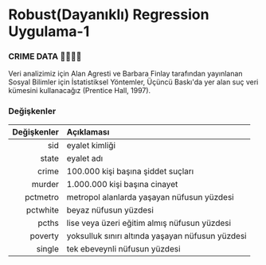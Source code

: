 # Robust(Dayanıklı) Regression Uygulama-1
### CRIME DATA 👮🏻‍♀️🚓

Veri analizimiz için Alan Agresti ve Barbara Finlay tarafından yayınlanan Sosyal Bilimler için İstatistiksel Yöntemler, Üçüncü Baskı'da yer alan suç veri kümesini kullanacağız (Prentice Hall, 1997). 

### Değişkenler

| Değişkenler|Açıklaması| 
|------:|:-----|
|  sid |  eyalet kimliği |  
|  state |   eyalet adı |  
|    crime |    100.000 kişi başına şiddet suçları |  
|   murder |  1.000.000 kişi başına cinayet  |  
|  pctmetro|   metropol alanlarda yaşayan nüfusun yüzdesi  |  
|   pctwhite |  beyaz nüfusun yüzdesi  | 
|  pcths |  lise veya üzeri eğitim almış nüfusun yüzdesi  |  
|  poverty |  yoksulluk sınırı altında yaşayan nüfusun yüzdesi|  
|    single  |  tek ebeveynli nüfusun yüzdesi|


